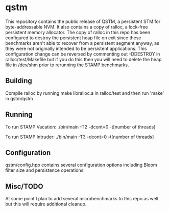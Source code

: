 # qstm
This repository contains the public release of QSTM, a persistent STM for byte-addressable NVM.
It also contains a copy of ralloc, a lock-free persistent memory allocator. The copy of ralloc
in this repo has been configured to destroy the persistent heap file on exit since these
benchmarks aren't able to recover from a persistent segment anyway, as they were not originally
intended to be persistent applications.
This configuration change can be reversed by commenting out -DDESTROY in ralloc/test/Makefile
but if you do this then you will need to delete the heap file in /dev/shm prior to rerunning
the STAMP benchmarks.

## Building
Compile ralloc by running make libralloc.a in ralloc/test and then run 'make' in qstm/qstm

## Running
To run STAMP Vacation:
./bin/main -T2 -dcont=0 -t[number of threads]

To run STAMP Intruder:
./bin/main -T3 -dcont=0 -t[number of threads]

## Configuration
qstm/config.hpp contains several configuration options including Bloom filter size and persistence operations.

## Misc/TODO
At some point I plan to add several microbenchmarks to this repo as well but this will require additional cleanup.
